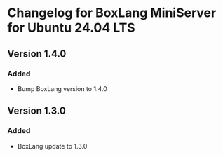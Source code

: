 # Changelog for BoxLang MiniServer for Ubuntu 24.04 LTS

## Version 1.4.0
### Added
* Bump BoxLang version to 1.4.0

## Version 1.3.0
### Added
* BoxLang update to 1.3.0